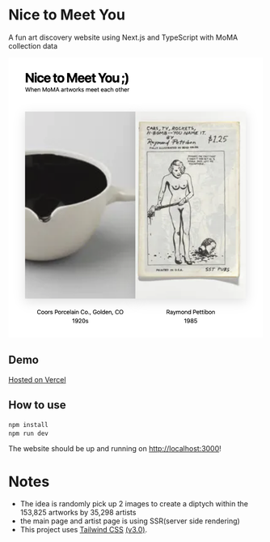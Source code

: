 # Nice to Meet You

A fun art discovery website using Next.js and TypeScript with MoMA collection data

![preview](preview.png)

## Demo

[Hosted on Vercel](https://moma-artworks-discovery.vercel.app)

## How to use

```bash
npm install
npm run dev
```

The website should be up and running on [http://localhost:3000](http://localhost:3000)!

# Notes

- The idea is randomly pick up 2 images to create a diptych within the 153,825 artworks by 35,298 artists
- the main page and artist page is using SSR(server side rendering)
- This project uses [Tailwind CSS](https://tailwindcss.com) [(v3.0)](https://tailwindcss.com/blog/tailwindcss-v3).
